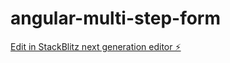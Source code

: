 # angular-multi-step-form

[Edit in StackBlitz next generation editor ⚡️](https://stackblitz.com/~/github.com/avivsbt/angular-multi-step-form)